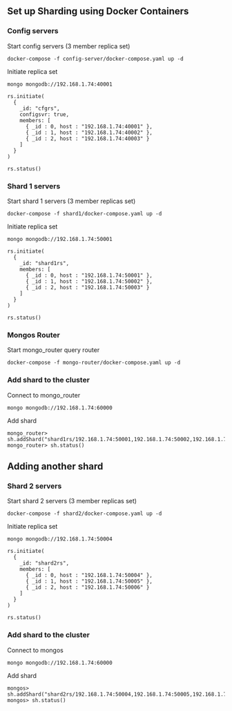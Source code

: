 ## Set up Sharding using Docker Containers

### Config servers

Start config servers (3 member replica set)

```
docker-compose -f config-server/docker-compose.yaml up -d
```

Initiate replica set

```
mongo mongodb://192.168.1.74:40001
```

```
rs.initiate(
  {
    _id: "cfgrs",
    configsvr: true,
    members: [
      { _id : 0, host : "192.168.1.74:40001" },
      { _id : 1, host : "192.168.1.74:40002" },
      { _id : 2, host : "192.168.1.74:40003" }
    ]
  }
)

rs.status()
```

### Shard 1 servers

Start shard 1 servers (3 member replicas set)

```
docker-compose -f shard1/docker-compose.yaml up -d
```

Initiate replica set

```
mongo mongodb://192.168.1.74:50001
```

```
rs.initiate(
  {
    _id: "shard1rs",
    members: [
      { _id : 0, host : "192.168.1.74:50001" },
      { _id : 1, host : "192.168.1.74:50002" },
      { _id : 2, host : "192.168.1.74:50003" }
    ]
  }
)

rs.status()
```

### Mongos Router

Start mongo_router query router

```
docker-compose -f mongo-router/docker-compose.yaml up -d
```

### Add shard to the cluster

Connect to mongo_router

```
mongo mongodb://192.168.1.74:60000
```

Add shard

```
mongo_router> sh.addShard("shard1rs/192.168.1.74:50001,192.168.1.74:50002,192.168.1.74:50003")
mongo_router> sh.status()
```

## Adding another shard

### Shard 2 servers

Start shard 2 servers (3 member replicas set)

```
docker-compose -f shard2/docker-compose.yaml up -d
```

Initiate replica set

```
mongo mongodb://192.168.1.74:50004
```

```
rs.initiate(
  {
    _id: "shard2rs",
    members: [
      { _id : 0, host : "192.168.1.74:50004" },
      { _id : 1, host : "192.168.1.74:50005" },
      { _id : 2, host : "192.168.1.74:50006" }
    ]
  }
)

rs.status()
```

### Add shard to the cluster

Connect to mongos

```
mongo mongodb://192.168.1.74:60000
```

Add shard

```
mongos> sh.addShard("shard2rs/192.168.1.74:50004,192.168.1.74:50005,192.168.1.74:50006")
mongos> sh.status()
```
